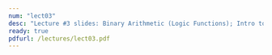 ```yaml
---
num: "lect03"
desc: "Lecture #3 slides: Binary Arithmetic (Logic Functions); Intro to MIPS"
ready: true
pdfurl: /lectures/lect03.pdf
---
```



